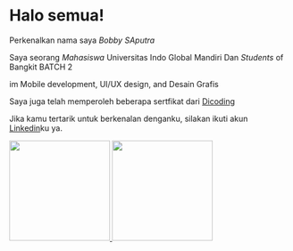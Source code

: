 # Halo semua! 

Perkenalkan nama saya *Bobby SAputra*

Saya seorang *Mahasiswa* Universitas Indo Global Mandiri Dan *Students* of Bangkit BATCH 2

im Mobile development, UI/UX design, and Desain Grafis

Saya juga telah memperoleh beberapa sertfikat dari  [Dicoding](https://www.dicoding.com/dashboard)

Jika kamu tertarik untuk berkenalan denganku, silakan ikuti akun [Linkedin](https://www.linkedin.com/in/bobby-saputra-34339a240/)ku ya.

<p align="left">
<a href="https://github.com/gilangadhan">
  <img height="180em" src="https://github-readme-stats-eight-theta.vercel.app/api?username=gilangadhan&show_icons=true&theme=algolia&include_all_commits=true&count_private=true"/>
  <img height="180em" src="https://github-readme-stats-eight-theta.vercel.app/api/top-langs/?username=gilangadhan&layout=compact&langs_count=8&theme=algolia"/>
</a>
</p>
